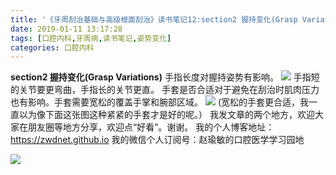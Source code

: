 ```yaml
---
title: '《牙周刮治基础与高级根面刮治》读书笔记12:section2 握持变化(Grasp Variations)'
date: 2019-01-11 13:17:28
tags: [口腔内科,牙周病,读书笔记,姿势变化]
categories: 口腔内科
---
```

**section2 握持变化(Grasp Variations)**
手指长度对握持姿势有影响。
![](https://zymblog-1258069789.cos.ap-chengdu.myqcloud.com/blog0082-yzgzjc12/01.jpg)
手指短的关节要更弯曲，手指长的关节更直。
手套是否合适对于避免在刮治时肌肉压力也有影响。手套需要宽松的覆盖手掌和腕部区域。
![](https://zymblog-1258069789.cos.ap-chengdu.myqcloud.com/blog0082-yzgzjc12/02.jpg)
(宽松的手套更合适，我一直以为像下面这张图这种紧紧的手套才是好的呢。）
我发文章的两个地方，欢迎大家在朋友圈等地方分享，欢迎点“好看”。谢谢。
我的个人博客地址：https://zwdnet.github.io
我的微信个人订阅号：赵瑜敏的口腔医学学习园地

![](https://zymblog-1258069789.cos.ap-chengdu.myqcloud.com/other/wx.jpg)
